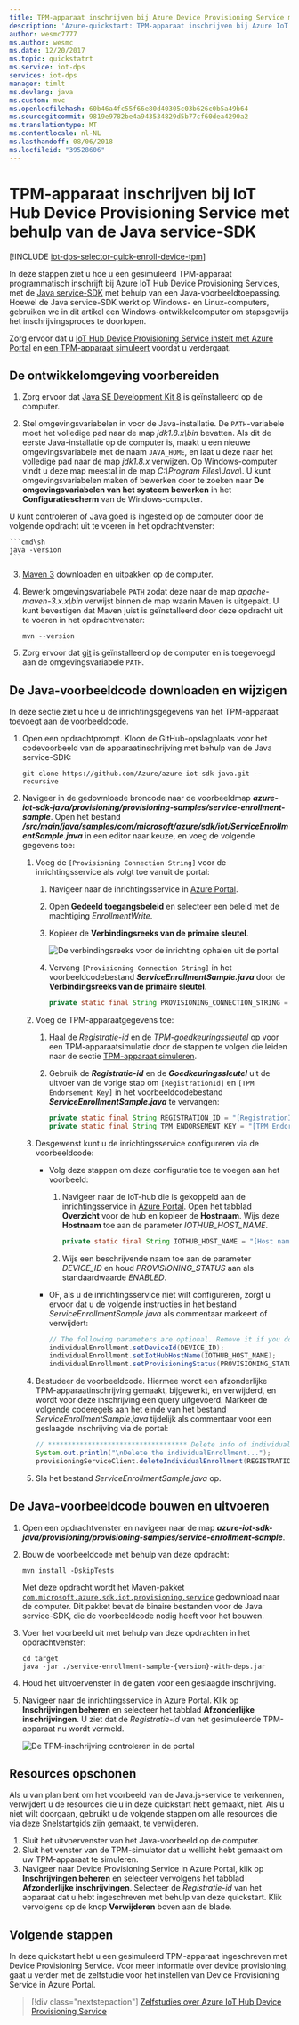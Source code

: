 ```yaml
---
title: TPM-apparaat inschrijven bij Azure Device Provisioning Service met behulp van Java | Microsoft Docs
description: 'Azure-quickstart: TPM-apparaat inschrijven bij Azure IoT Hub Device Provisioning Service met behulp van de Java service-SDK'
author: wesmc7777
ms.author: wesmc
ms.date: 12/20/2017
ms.topic: quickstatrt
ms.service: iot-dps
services: iot-dps
manager: timlt
ms.devlang: java
ms.custom: mvc
ms.openlocfilehash: 60b46a4fc55f66e80d40305c03b626c0b5a49b64
ms.sourcegitcommit: 9819e9782be4a943534829d5b77cf60dea4290a2
ms.translationtype: MT
ms.contentlocale: nl-NL
ms.lasthandoff: 08/06/2018
ms.locfileid: "39528606"
---
```

# <a name="enroll-tpm-device-to-iot-hub-device-provisioning-service-using-java-service-sdk"></a>TPM-apparaat inschrijven bij IoT Hub Device Provisioning Service met behulp van de Java service-SDK

[!INCLUDE [iot-dps-selector-quick-enroll-device-tpm](../../includes/iot-dps-selector-quick-enroll-device-tpm.md)]


In deze stappen ziet u hoe u een gesimuleerd TPM-apparaat programmatisch inschrijft bij Azure IoT Hub Device Provisioning Services, met de [Java service-SDK](https://azure.github.io/azure-iot-sdk-java/service/) met behulp van een Java-voorbeeldtoepassing. Hoewel de Java service-SDK werkt op Windows- en Linux-computers, gebruiken we in dit artikel een Windows-ontwikkelcomputer om stapsgewijs het inschrijvingsproces te doorlopen.

Zorg ervoor dat u [IoT Hub Device Provisioning Service instelt met Azure Portal](./quick-setup-auto-provision.md) en [een TPM-apparaat simuleert](quick-create-simulated-device.md#simulatetpm) voordat u verdergaat.

<a id="setupdevbox"></a>

## <a name="prepare-the-development-environment"></a>De ontwikkelomgeving voorbereiden 

1. Zorg ervoor dat [Java SE Development Kit 8](http://www.oracle.com/technetwork/java/javase/downloads/jdk8-downloads-2133151.html) is geïnstalleerd op de computer. 

2. Stel omgevingsvariabelen in voor de Java-installatie. De `PATH`-variabele moet het volledige pad naar de map *jdk1.8.x\bin* bevatten. Als dit de eerste Java-installatie op de computer is, maakt u een nieuwe omgevingsvariabele met de naam `JAVA_HOME`, en laat u deze naar het volledige pad naar de map *jdk1.8.x* verwijzen. Op Windows-computer vindt u deze map meestal in de map *C:\\Program Files\\Java\\*. U kunt omgevingsvariabelen maken of bewerken door te zoeken naar **De omgevingsvariabelen van het systeem bewerken** in het **Configuratiescherm** van de Windows-computer. 

  U kunt controleren of Java goed is ingesteld op de computer door de volgende opdracht uit te voeren in het opdrachtvenster:

    ```cmd\sh
    java -version
    ```

3. [Maven 3](https://maven.apache.org/download.cgi) downloaden en uitpakken op de computer. 

4. Bewerk omgevingsvariabele `PATH` zodat deze naar de map *apache-maven-3.x.x\\bin* verwijst binnen de map waarin Maven is uitgepakt. U kunt bevestigen dat Maven juist is geïnstalleerd door deze opdracht uit te voeren in het opdrachtvenster:

    ```cmd\sh
    mvn --version
    ```

5. Zorg ervoor dat [git](https://git-scm.com/download/) is geïnstalleerd op de computer en is toegevoegd aan de omgevingsvariabele `PATH`. 


<a id="javasample"></a>

## <a name="download-and-modify-the-java-sample-code"></a>De Java-voorbeeldcode downloaden en wijzigen

In deze sectie ziet u hoe u de inrichtingsgegevens van het TPM-apparaat toevoegt aan de voorbeeldcode. 

1. Open een opdrachtprompt. Kloon de GitHub-opslagplaats voor het codevoorbeeld van de apparaatinschrijving met behulp van de Java service-SDK:
    
    ```cmd\sh
    git clone https://github.com/Azure/azure-iot-sdk-java.git --recursive
    ```

2. Navigeer in de gedownloade broncode naar de voorbeeldmap **_azure-iot-sdk-java/provisioning/provisioning-samples/service-enrollment-sample_**. Open het bestand **_/src/main/java/samples/com/microsoft/azure/sdk/iot/ServiceEnrollmentSample.java_** in een editor naar keuze, en voeg de volgende gegevens toe:

    1. Voeg de `[Provisioning Connection String]` voor de inrichtingsservice als volgt toe vanuit de portal:
        1. Navigeer naar de inrichtingsservice in [Azure Portal](https://portal.azure.com). 
        2. Open **Gedeeld toegangsbeleid** en selecteer een beleid met de machtiging *EnrollmentWrite*.
        3. Kopieer de **Verbindingsreeks van de primaire sleutel**. 

            ![De verbindingsreeks voor de inrichting ophalen uit de portal](./media/quick-enroll-device-tpm-java/provisioning-string.png)  

        4. Vervang `[Provisioning Connection String]` in het voorbeeldcodebestand **_ServiceEnrollmentSample.java_** door de **Verbindingsreeks van de primaire sleutel**.
    
            ```Java
            private static final String PROVISIONING_CONNECTION_STRING = "[Provisioning Connection String]";
            ```

    2. Voeg de TPM-apparaatgegevens toe:
        1. Haal de *Registratie-id* en de *TPM-goedkeuringssleutel* op voor een TPM-apparaatsimulatie door de stappen te volgen die leiden naar de sectie [TPM-apparaat simuleren](quick-create-simulated-device.md#simulatetpm).
        2. Gebruik de **_Registratie-id_** en de **_Goedkeuringssleutel_** uit de uitvoer van de vorige stap om `[RegistrationId]` en `[TPM Endorsement Key]` in het voorbeeldcodebestand **_ServiceEnrollmentSample.java_** te vervangen:
        
            ```Java
            private static final String REGISTRATION_ID = "[RegistrationId]";
            private static final String TPM_ENDORSEMENT_KEY = "[TPM Endorsement Key]";
            ```

    3. Desgewenst kunt u de inrichtingsservice configureren via de voorbeeldcode:
        - Volg deze stappen om deze configuratie toe te voegen aan het voorbeeld:
            1. Navigeer naar de IoT-hub die is gekoppeld aan de inrichtingsservice in [Azure Portal](https://portal.azure.com). Open het tabblad **Overzicht** voor de hub en kopieer de **Hostnaam**. Wijs deze **Hostnaam** toe aan de parameter *IOTHUB_HOST_NAME*.
                ```Java
                private static final String IOTHUB_HOST_NAME = "[Host name].azure-devices.net";
                ```
            2. Wijs een beschrijvende naam toe aan de parameter *DEVICE_ID* en houd *PROVISIONING_STATUS* aan als standaardwaarde *ENABLED*. 
    
        - OF, als u de inrichtingsservice niet wilt configureren, zorgt u ervoor dat u de volgende instructies in het bestand _ServiceEnrollmentSample.java_ als commentaar markeert of verwijdert:
            ```Java
            // The following parameters are optional. Remove it if you don't need.
            individualEnrollment.setDeviceId(DEVICE_ID);
            individualEnrollment.setIotHubHostName(IOTHUB_HOST_NAME);
            individualEnrollment.setProvisioningStatus(PROVISIONING_STATUS);
            ```

    4. Bestudeer de voorbeeldcode. Hiermee wordt een afzonderlijke TPM-apparaatinschrijving gemaakt, bijgewerkt, en verwijderd, en wordt voor deze inschrijving een query uitgevoerd. Markeer de volgende coderegels aan het einde van het bestand _ServiceEnrollmentSample.java_ tijdelijk als commentaar voor een geslaagde inschrijving via de portal:
    
        ```Java
        // *********************************** Delete info of individualEnrollment ************************************
        System.out.println("\nDelete the individualEnrollment...");
        provisioningServiceClient.deleteIndividualEnrollment(REGISTRATION_ID);
        ```

    5. Sla het bestand _ServiceEnrollmentSample.java_ op.

<a id="runjavasample"></a>

## <a name="build-and-run-the-java-sample-code"></a>De Java-voorbeeldcode bouwen en uitvoeren

1. Open een opdrachtvenster en navigeer naar de map **_azure-iot-sdk-java/provisioning/provisioning-samples/service-enrollment-sample_**.

2. Bouw de voorbeeldcode met behulp van deze opdracht:

    ```cmd\sh
    mvn install -DskipTests
    ```

   Met deze opdracht wordt het Maven-pakket [`com.microsoft.azure.sdk.iot.provisioning.service`](https://www.mvnrepository.com/artifact/com.microsoft.azure.sdk.iot.provisioning/provisioning-service-client) gedownload naar de computer. Dit pakket bevat de binaire bestanden voor de Java service-SDK, die de voorbeeldcode nodig heeft voor het bouwen. 

3. Voer het voorbeeld uit met behulp van deze opdrachten in het opdrachtvenster:

    ```cmd\sh
    cd target
    java -jar ./service-enrollment-sample-{version}-with-deps.jar
    ```

4. Houd het uitvoervenster in de gaten voor een geslaagde inschrijving. 

5. Navigeer naar de inrichtingsservice in Azure Portal. Klik op **Inschrijvingen beheren** en selecteer het tabblad **Afzonderlijke inschrijvingen**. U ziet dat de *Registratie-id* van het gesimuleerde TPM-apparaat nu wordt vermeld. 

    ![De TPM-inschrijving controleren in de portal](./media/quick-enroll-device-tpm-java/verify-tpm-enrollment.png)  

## <a name="clean-up-resources"></a>Resources opschonen
Als u van plan bent om het voorbeeld van de Java.js-service te verkennen, verwijdert u de resources die u in deze quickstart hebt gemaakt, niet. Als u niet wilt doorgaan, gebruikt u de volgende stappen om alle resources die via deze Snelstartgids zijn gemaakt, te verwijderen.

1. Sluit het uitvoervenster van het Java-voorbeeld op de computer.
1. Sluit het venster van de TPM-simulator dat u wellicht hebt gemaakt om uw TPM-apparaat te simuleren.
1. Navigeer naar Device Provisioning Service in Azure Portal, klik op **Inschrijvingen beheren** en selecteer vervolgens het tabblad **Afzonderlijke inschrijvingen**. Selecteer de *Registratie-id* van het apparaat dat u hebt ingeschreven met behulp van deze quickstart. Klik vervolgens op de knop **Verwijderen** boven aan de blade. 

## <a name="next-steps"></a>Volgende stappen
In deze quickstart hebt u een gesimuleerd TPM-apparaat ingeschreven met Device Provisioning Service. Voor meer informatie over device provisioning, gaat u verder met de zelfstudie voor het instellen van Device Provisioning Service in Azure Portal. 

> [!div class="nextstepaction"]
> [Zelfstudies over Azure IoT Hub Device Provisioning Service](./tutorial-set-up-cloud.md)

